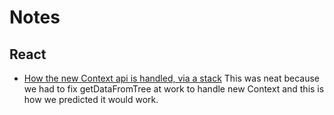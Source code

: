 # Notes

## React

- [How the new Context api is handled, via a stack](https://github.com/facebook/react/blob/master/packages/react-dom/src/server/ReactPartialRenderer.js#L692)
  This was neat because we had to fix getDataFromTree at work to handle new Context and this is how we predicted it would work.
